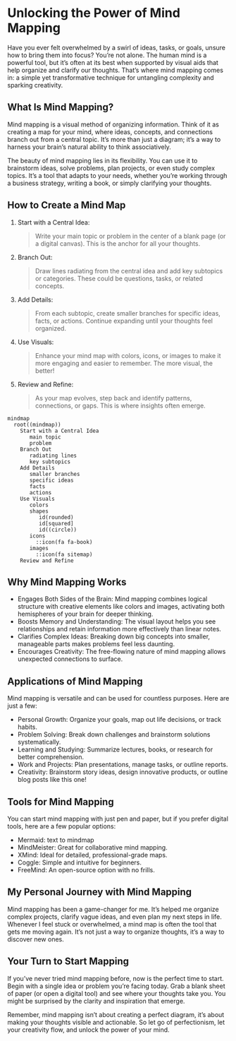 # Unlocking the Power of Mind Mapping

Have you ever felt overwhelmed by a swirl of ideas, tasks, or goals, unsure how to bring them into focus? You’re not alone. The human mind is a powerful tool, but it’s often at its best when supported by visual aids that help organize and clarify our thoughts. That’s where mind mapping comes in: a simple yet transformative technique for untangling complexity and sparking creativity.

## What Is Mind Mapping?

Mind mapping is a visual method of organizing information. Think of it as creating a map for your mind, where ideas, concepts, and connections branch out from a central topic. It’s more than just a diagram; it’s a way to harness your brain’s natural ability to think associatively.

The beauty of mind mapping lies in its flexibility. You can use it to brainstorm ideas, solve problems, plan projects, or even study complex topics. It’s a tool that adapts to your needs, whether you’re working through a business strategy, writing a book, or simply clarifying your thoughts.

## How to Create a Mind Map

1. Start with a Central Idea:
	> Write your main topic or problem in the center of a blank page (or a digital canvas). This is the anchor for all your thoughts.

2. Branch Out:
	> Draw lines radiating from the central idea and add key subtopics or categories. These could be questions, tasks, or related concepts.

3. Add Details:
	> From each subtopic, create smaller branches for specific ideas, facts, or actions. Continue expanding until your thoughts feel organized.

4. Use Visuals:
	> Enhance your mind map with colors, icons, or images to make it more engaging and easier to remember. The more visual, the better!

5. Review and Refine:
	> As your map evolves, step back and identify patterns, connections, or gaps. This is where insights often emerge.

```mermaid
mindmap
  root((mindmap))
    Start with a Central Idea
       main topic
       problem
    Branch Out
       radiating lines
       key subtopics
    Add Details
       smaller branches
       specific ideas
       facts
       actions
    Use Visuals
       colors
       shapes
          id(rounded)
          id[squared]
          id((circle))
       icons 
         ::icon(fa fa-book)
       images
         ::icon(fa sitemap)
    Review and Refine
```

## Why Mind Mapping Works

- Engages Both Sides of the Brain: Mind mapping combines logical structure with creative elements like colors and images, activating both hemispheres of your brain for deeper thinking.
- Boosts Memory and Understanding: The visual layout helps you see relationships and retain information more effectively than linear notes.
- Clarifies Complex Ideas: Breaking down big concepts into smaller, manageable parts makes problems feel less daunting.
- Encourages Creativity: The free-flowing nature of mind mapping allows unexpected connections to surface.

## Applications of Mind Mapping

Mind mapping is versatile and can be used for countless purposes. Here are just a few:
- Personal Growth: Organize your goals, map out life decisions, or track habits.
- Problem Solving: Break down challenges and brainstorm solutions systematically.
- Learning and Studying: Summarize lectures, books, or research for better comprehension.
- Work and Projects: Plan presentations, manage tasks, or outline reports.
- Creativity: Brainstorm story ideas, design innovative products, or outline blog posts like this one!

## Tools for Mind Mapping

You can start mind mapping with just pen and paper, but if you prefer digital tools, here are a few popular options:
- Mermaid: text to mindmap
- MindMeister: Great for collaborative mind mapping.
- XMind: Ideal for detailed, professional-grade maps.
- Coggle: Simple and intuitive for beginners.
- FreeMind: An open-source option with no frills.

## My Personal Journey with Mind Mapping

Mind mapping has been a game-changer for me. It’s helped me organize complex projects, clarify vague ideas, and even plan my next steps in life. Whenever I feel stuck or overwhelmed, a mind map is often the tool that gets me moving again. It’s not just a way to organize thoughts, it’s a way to discover new ones.

## Your Turn to Start Mapping

If you’ve never tried mind mapping before, now is the perfect time to start. Begin with a single idea or problem you’re facing today. Grab a blank sheet of paper (or open a digital tool) and see where your thoughts take you. You might be surprised by the clarity and inspiration that emerge.

Remember, mind mapping isn’t about creating a perfect diagram, it’s about making your thoughts visible and actionable. So let go of perfectionism, let your creativity flow, and unlock the power of your mind.
